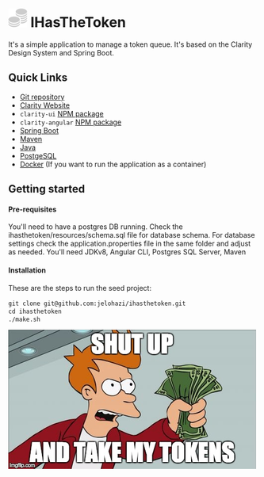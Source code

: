 ![](ihasthetoken_ui/src/images/tokens.png) IHasTheToken
============
It's a simple application to manage a token queue. It's based on the Clarity Design System and Spring Boot.

Quick Links
-----------
* [Git repository](https://github.com/jelohazi/ihasthetoken)
* [Clarity Website](http://clarity.vmware.com/)
* `clarity-ui` [NPM package](http://build-artifactory.eng.vmware.com/artifactory/api/npm/npm/clarity-ui)
* `clarity-angular` [NPM package](http://build-artifactory.eng.vmware.com/artifactory/api/npm/npm/clarity-angular)
* [Spring Boot](https://projects.spring.io/spring-boot/)
* [Maven](http://maven.apache.org/)
* [Java](http://java.oracle.com/)
* [PostgeSQL](https://www.postgresql.org/)
* [Docker](https://www.docker.com/) (If you want to run the application as a container)

Getting started
---------------

#### Pre-requisites
You'll need to have a postgres DB running. Check the ihasthetoken/resources/schema.sql file for database schema.
For database settings check the application.properties file in the same folder and adjust as needed.
You'll need JDKv8, Angular CLI, Postgres SQL Server, Maven

#### Installation
These are the steps to run the seed project:
```
git clone git@github.com:jelohazi/ihasthetoken.git
cd ihasthetoken
./make.sh
```

![](ihasthetoken_ui/src/images/fry.jpg)